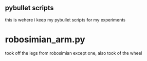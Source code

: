 ## pybullet scripts

this is wehere i keep my pybullet scripts for my experiments

# robosimian_arm.py
took off the legs from robosimian except one, also took of the wheel
